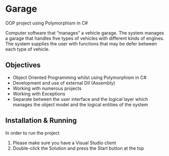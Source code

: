 # Garage
OOP project using Polymorphism in C# 

Computer software that “manages” a vehicle garage.
The system manages a garage that handles five types of vehicles with different kinds of engines. 
The system supplies the user with functions that may be defer between each type of vehicle. 

## Objectives 
- Object Oriented Programming whilst using Polymorphism in C# 
- Development and use of external DII (Assembly) 
- Working with numerous projects 
- Working with Exceptions 
- Separate between the user interface and the logical layer which manages the object model and the logical entities of the system 

## Installation & Running 
In order to run the project
1. Please make sure you have a Visual Studio client
2. Double-click the Solution and press the Start button at the top
